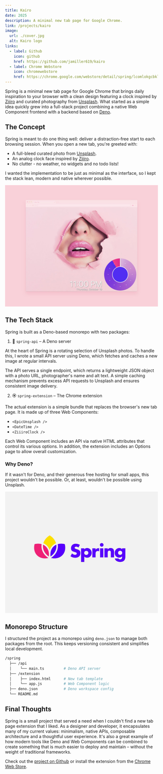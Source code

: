 ```yaml
---
title: Kairo
date: 2025
description: A minimal new tab page for Google Chrome.
link: /projects/kairo
image:
  url: ./cover.jpg
  alt: Kairo logo
links:
  - label: Github
    icon: github
    href: https://github.com/jamiller619/kairo
  - label: Chrome Webstore
    icon: chromewebstore
    href: https://chrome.google.com/webstore/detail/spring/lcomlokgcbklomfecjjpjlncapnhepbl
---
```


Spring is a minimal new tab page for Google Chrome that
brings daily inspiration to your browser with a clean design
featuring a clock inspired by <a href="https://www.ziiiro.com/">Ziiiro</a> and curated photography
from <a href="https://www.unsplash.com/">Unsplash</a>. What started as a simple idea quickly grew
into a full-stack project combining a native Web Component
frontend with a backend based on <a href="https://www.deno.com/">Deno</a>.

## The Concept

Spring is meant to do one thing well: deliver a
distraction-free start to each browsing session. When you
open a new tab, you're greeted with:

- A full-bleed curated photo from <a href="https://www.unsplash.com/">Unsplash</a>.
- An analog clock face inspired by <a href="https://www.ziiiro.com/">Ziiiro</a>.
- No clutter - no weather, no widgets and no todo lists!

I wanted the implementation to be just as minimal as the
interface, so I kept the stack lean, modern and native
wherever possible.

![Spring](./images/spring2.jpg)

## The Tech Stack

Spring is built as a Deno-based monorepo with two packages:

1. 🚀 `spring-api` – A Deno server

At the heart of Spring is a rotating selection of Unsplash
photos. To handle this, I wrote a small API server using
Deno, which fetches and caches a new image at regular
intervals.

The API serves a single endpoint, which returns a
lightweight JSON object with a photo URL, photographer's
name and alt text. A simple caching mechanism prevents
excess API requests to Unsplash and ensures consistent image delivery.

2. 🏵️ `spring-extension` – The Chrome extension

The actual extension is a simple bundle that replaces the
browser's new tab page. It is made up of three Web Components:
- `<EpicUnsplash />`
- `<DateTime />`
- `<ZiiiroClock />`

Each Web Component includes an API via native HTML
attributes that control its various options. In addition,
the extension includes an Options page to allow overall customization.

### Why Deno?

If it wasn't for Deno, and their generous free hosting for
small apps, this project wouldn't be possible. Or, at least,
wouldn't be possible using Unsplash.

![Spring](./images/spring1.jpg)

## Monorepo Structure

I structured the project as a monorepo using `deno.json` to
manage both packages from the root. This keeps versioning
consistent and simplifies local development.

```bash
/spring
  ├── /api
  │    └── main.ts         # Deno API server
  ├── /extension
  │    ├── index.html      # New tab template
  │    └── app.js          # Web Component logic
  ├── deno.json            # Deno workspace config
  └── README.md
```

## Final Thoughts

Spring is a small project that served a need when I couldn't
find a new tab page extension that I liked. As a designer
and developer, it encapsulates many of my current values:
minimalism, native APIs, composable architecture and a
thoughtful user experience. It's also a great example of how
modern tools like Deno and Web Components can be combined to
create something that is much easier to deploy and maintain – without the weight of traditional frameworks.

Check out the <a href="https://github.com/jamiller619/spring">project on Github</a> or install the extension
from the <a href="">Chrome Web Store</a>.
